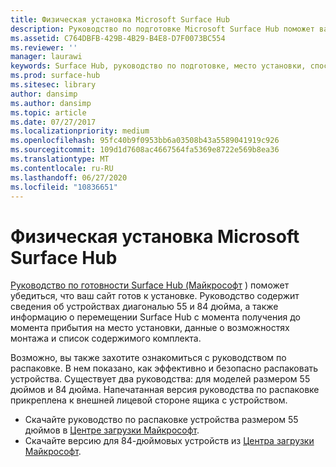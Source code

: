 ```yaml
---
title: Физическая установка Microsoft Surface Hub
description: Руководство по подготовке Microsoft Surface Hub поможет вам подготовиться к установке.
ms.assetid: C764DBFB-429B-4B29-B4E8-D7F0073BC554
ms.reviewer: ''
manager: laurawi
keywords: Surface Hub, руководство по подготовке, место установки, способы установки
ms.prod: surface-hub
ms.sitesec: library
author: dansimp
ms.author: dansimp
ms.topic: article
ms.date: 07/27/2017
ms.localizationpriority: medium
ms.openlocfilehash: 95fc40b9f0953bb6a03508b43a5589041919c926
ms.sourcegitcommit: 109d1d7608ac4667564fa5369e8722e569b8ea36
ms.translationtype: MT
ms.contentlocale: ru-RU
ms.lasthandoff: 06/27/2020
ms.locfileid: "10836651"
---
```

# Физическая установка Microsoft Surface Hub


[Руководство по готовности Surface Hub (Майкрософт](surface-hub-site-readiness-guide.md) ) поможет убедиться, что ваш сайт готов к установке. Руководство содержит сведения об устройствах диагональю 55 и 84 дюйма, а также информацию о перемещении Surface Hub с момента получения до момента прибытия на место установки, данные о возможностях монтажа и список содержимого комплекта.

Возможно, вы также захотите ознакомиться с руководством по распаковке. В нем показано, как эффективно и безопасно распаковать устройства. Существует два руководства: для моделей размером 55 дюймов и 84 дюйма. Напечатанная версия руководства по распаковке прикреплена к внешней лицевой стороне ящика с устройством.

-   Скачайте руководство по распаковке устройства размером 55 дюймов в [Центре загрузки Майкрософт](https://go.microsoft.com/fwlink/?LinkId=718145).
-   Скачайте версию для 84-дюймовых устройств из [Центра загрузки Майкрософт](https://go.microsoft.com/fwlink/?LinkId=718146).

 

 





